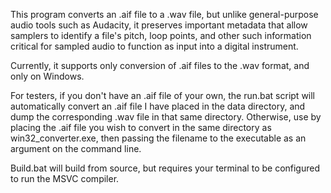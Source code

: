 This program converts an .aif file to a .wav file, but unlike general-purpose
audio tools such as Audacity, it preserves important metadata that allow
samplers to identify a file's pitch, loop points, and other such information
critical for sampled audio to function as input into a digital instrument.

Currently, it supports only conversion of .aif files to the .wav format, and
only on Windows.

For testers, if you don't have an .aif file of your own, the run.bat script will 
automatically convert an .aif file I have placed in the data directory, and
dump the corresponding .wav file in that same directory. Otherwise, use by placing
the .aif file you wish to convert in the same directory as win32_converter.exe, 
then passing the filename to the executable as an argument on the command line.

Build.bat will build from source, but requires your terminal to be configured
to run the MSVC compiler.
